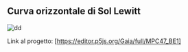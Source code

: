## Curva orizzontale di Sol Lewitt 

![dd](https://user-images.githubusercontent.com/76476654/111704686-dbfc6300-883f-11eb-88f5-8877524e0178.png)

Link al progetto: [https://editor.p5js.org/Gaia/full/MPC47_BE1]
